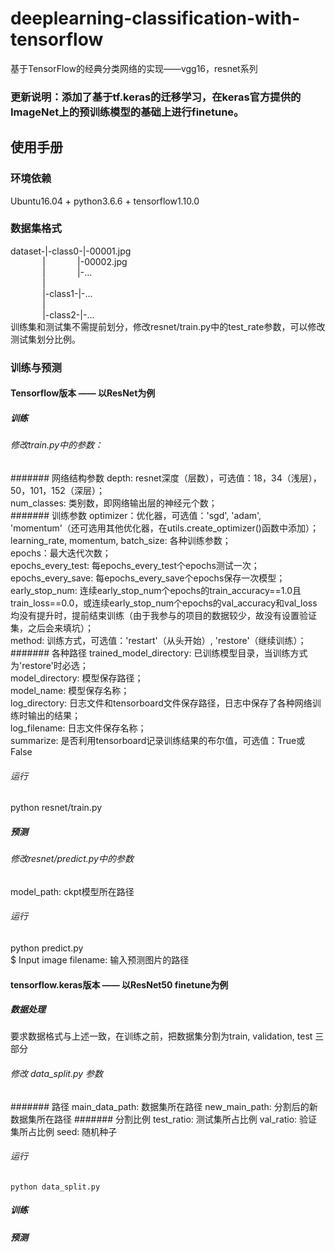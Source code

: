 # deeplearning-classification-with-tensorflow
基于TensorFlow的经典分类网络的实现——vgg16，resnet系列

### 更新说明：添加了基于tf.keras的迁移学习，在keras官方提供的ImageNet上的预训练模型的基础上进行finetune。


## 使用手册
### 环境依赖
Ubuntu16.04 + python3.6.6 + tensorflow1.10.0

### 数据集格式   
dataset-|-class0-|-00001.jpg  
&nbsp;&nbsp;&nbsp;&nbsp;&nbsp;&nbsp;&nbsp;&nbsp;&nbsp;&nbsp;&nbsp;&nbsp;&nbsp;|&nbsp;&nbsp;&nbsp;&nbsp;&nbsp;&nbsp;&nbsp;&nbsp;&nbsp;&nbsp;&nbsp;&nbsp;&nbsp;|-00002.jpg   
&nbsp;&nbsp;&nbsp;&nbsp;&nbsp;&nbsp;&nbsp;&nbsp;&nbsp;&nbsp;&nbsp;&nbsp;&nbsp;|&nbsp;&nbsp;&nbsp;&nbsp;&nbsp;&nbsp;&nbsp;&nbsp;&nbsp;&nbsp;&nbsp;&nbsp;&nbsp;|-...   
&nbsp;&nbsp;&nbsp;&nbsp;&nbsp;&nbsp;&nbsp;&nbsp;&nbsp;&nbsp;&nbsp;&nbsp;&nbsp;|    
&nbsp;&nbsp;&nbsp;&nbsp;&nbsp;&nbsp;&nbsp;&nbsp;&nbsp;&nbsp;&nbsp;&nbsp;&nbsp;|-class1-|-...    
&nbsp;&nbsp;&nbsp;&nbsp;&nbsp;&nbsp;&nbsp;&nbsp;&nbsp;&nbsp;&nbsp;&nbsp;&nbsp;|    
&nbsp;&nbsp;&nbsp;&nbsp;&nbsp;&nbsp;&nbsp;&nbsp;&nbsp;&nbsp;&nbsp;&nbsp;&nbsp;|-class2-|-...    
训练集和测试集不需提前划分，修改resnet/train.py中的test_rate参数，可以修改测试集划分比例。

### 训练与预测
#### Tensorflow版本 —— 以ResNet为例
##### 训练
###### 修改train.py中的参数： 
####### 网络结构参数
depth: resnet深度（层数），可选值：18，34（浅层），50，101，152（深层）；   
num_classes: 类别数，即网络输出层的神经元个数；   
####### 训练参数
optimizer：优化器，可选值：'sgd', 'adam', 'momentum'（还可选用其他优化器，在utils.create_optimizer()函数中添加）；    
learning_rate, momentum, batch_size: 各种训练参数；  
epochs：最大迭代次数；   
epochs_every_test: 每epochs_every_test个epochs测试一次；   
epochs_every_save: 每epochs_every_save个epochs保存一次模型；
early_stop_num: 连续early_stop_num个epochs的train_accuracy==1.0且train_loss==0.0，或连续early_stop_num个epochs的val_accuracy和val_loss均没有提升时，提前结束训练（由于我参与的项目的数据较少，故没有设置验证集，之后会来填坑）；    
method: 训练方式，可选值：'restart'（从头开始）, 'restore'（继续训练）；   
####### 各种路径
trained_model_directory: 已训练模型目录，当训练方式为'restore'时必选；   
model_directory: 模型保存路径；  
model_name: 模型保存名称；   
log_directory: 日志文件和tensorboard文件保存路径，日志中保存了各种网络训练时输出的结果；    
log_filename: 日志文件保存名称；   
summarize: 是否利用tensorboard记录训练结果的布尔值，可选值：True或False
###### 运行
python resnet/train.py

##### 预测
###### 修改resnet/predict.py中的参数
model_path: ckpt模型所在路径
###### 运行
python predict.py    
$ Input image filename: 输入预测图片的路径

#### tensorflow.keras版本 —— 以ResNet50 finetune为例
##### 数据处理
要求数据格式与上述一致，在训练之前，把数据集分割为train, validation, test 三部分
###### 修改 data_split.py 参数
####### 路径
main_data_path: 数据集所在路径
new_main_path: 分割后的新数据集所在路径
####### 分割比例
test_ratio: 测试集所占比例
val_ratio: 验证集所占比例
seed: 随机种子
###### 运行
`python data_split.py`

##### 训练
##### 预测
